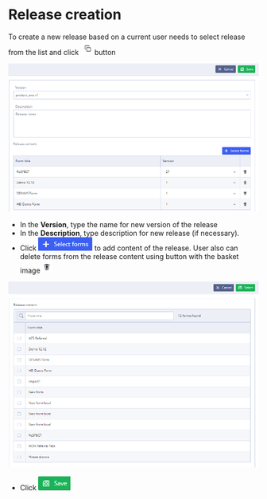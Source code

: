 # Release creation

To create a new release based on a current user needs to select release from the list and click  ![](../.gitbook/assets/34834002.png)button

![](../.gitbook/assets/34834006.png)

* In the **Version**, type the name for new version of the release
* In the **Description**, type description for new release \(if necessary\).
* Click ![](../.gitbook/assets/34834003.png) to add content of the release. User also can delete forms from the release content using button with the basket image ![](../.gitbook/assets/34834004.png)

![](../.gitbook/assets/34834058.png)

* Click ![](../.gitbook/assets/34834005.png)


